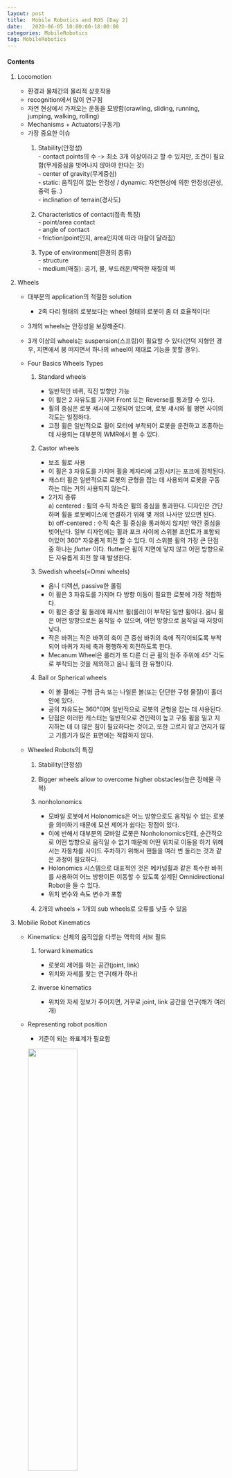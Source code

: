 ```yaml
---
layout: post
title:  Mobile Robotics and ROS [Day 2]
date:   2020-06-05 10:00:00-18:00:00
categories: MobileRobotics
tag: MobileRobotics
---
```


#### Contents
1. Locomotion
    - 환경과 물체간의 물리적 상호작용  
    - recognition에서 많이 연구됨  
    - 자연 현상에서 가져오는 운동을 모방함(crawling, sliding, running, jumping, walking, rolling)  
    - Mechanisms + Actuators(구동기)  
    - 가장 중요한 이슈  
        1) Stability(안정성)  
                - contact points의 수 -> 최소 3개 이상이라고 할 수 있지만, 조건이 필요함(무게중심을 벗어나지 않아야 한다는 것)  
                - center of gravity(무게중심)  
                - static: 움직임이 없는 안정성 / dynamic: 자연현상에 의한 안정성(관성, 중력 등..)  
                - inclination of terrain(경사도)  
         
        2) Characteristics of contact(접촉 특징)  
                - point/area contact  
                - angle of contact  
                - friction(point인지, area인지에 따라 마찰이 달라짐)  

        3) Type of environment(환경의 종류)  
                - structure  
                - medium(매질): 공기, 물, 부드러운/딱딱한 재질의 벽  

2. Wheels
    - 대부분의 application의 적절한 solution
        * 2족 다리 형태의 로봇보다는 wheel 형태의 로봇이 좀 더 효율적이다!  
    - 3개의 wheels는 안정성을 보장해준다.
    - 3개 이상의 wheels는 suspension(스프링)이 필요할 수 있다(언덕 지형인 경우, 지면에서 붕 떠지면서 하나의 wheel이 제대로 기능을 못할 경우).
    
    - Four Basics Wheels Types  
        1) Standard wheels  
            + 일반적인 바퀴, 직진 방향만 가능  
            + 이 휠은 2 자유도를 가지며 Front 또는 Reverse를 통과할 수 있다.   
            + 휠의 중심은 로봇 섀시에 고정되어 있으며, 로봇 섀시와 휠 평면 사이의 각도는 일정하다.  
            + 고정 휠은 일반적으로 휠이 모터에 부착되어 로봇을 운전하고 조종하는 데 사용되는 대부분의 WMR에서 볼 수 있다.  


        2) Castor wheels  
            + 보조 휠로 사용  
            + 이 휠은 3 자유도를 가지며 휠을 제자리에 고정시키는 포크에 장착된다.  
            + 캐스터 휠은 일반적으로 로봇의 균형을 잡는 데 사용되며 로봇을 구동하는 데는 거의 사용되지 않는다.   
            + 2가지 종류  
                a) centered : 휠의 수직 차축은 휠의 중심을 통과한다. 디자인은 간단하며 휠을 로봇베이스에 연결하기 위해 몇 개의 나사만 있으면 된다.  
                b) off-centered : 수직 축은 휠 중심을 통과하지 않지만 약간 중심을 벗어난다. 일부 디자인에는 휠과 포크 사이에 스위블 조인트가 포함되어있어 360° 자유롭게 회전 할 수 있다. 이 스위블 휠의 가장 큰 단점 중 하나는 _flutter_ 이다. flutter은 휠이 지면에 닿지 않고 어떤 방향으로든 자유롭게 회전 할 때 발생한다.  


        3) Swedish wheels(=Omni wheels)  
            + 옴니 디렉션, passive한 롤링  
            + 이 휠은 3 자유도를 가지며 다 방향 이동이 필요한 로봇에 가장 적합하다.  
            + 이 휠은 중앙 휠 둘레에 패시브 휠(롤러)이 부착된 일반 휠이다. 옴니 휠은 어떤 방향으로든 움직일 수 있으며, 어떤 방향으로 움직일 때 저항이 낮다.   
            + 작은 바퀴는 작은 바퀴의 축이 큰 중심 바퀴의 축에 직각이되도록 부착되어 바퀴가 자체 축과 평행하게 회전하도록 한다.   
            + Mecanum Wheel은 롤러가 또 다른 더 큰 휠의 원주 주위에 45° 각도로 부착되는 것을 제외하고 옴니 휠의 한 유형이다.  
            
        4) Ball or Spherical wheels  
            + 이 볼 휠에는 구형 금속 또는 나일론 볼(또는 단단한 구형 물질)이 홀더 안에 있다.   
            + 공의 자유도는 360°이며 일반적으로 로봇의 균형을 잡는 데 사용된다.   
            + 단점은 이러한 캐스터는 일반적으로 견인력이 높고 구동 휠을 밀고 지지하는 데 더 많은 힘이 필요하다는 것이고, 또한 고르지 않고 먼지가 많고 기름기가 많은 표면에는 적합하지 않다.  
    
    
    - Wheeled Robots의 특징  
        1) Stability(안정성)  
        2) Bigger wheels allow to overcome higher obstacles(높은 장애물 극복)  
        3) nonholonomics  
            + 모바일 로봇에서 Holonomics은 어느 방향으로도 움직일 수 있는 로봇을 의미하기 때문에 모션 제어가 쉽다는 장점이 있다.  
            + 이에 반해서 대부분의 모바일 로봇은 Nonholonomics인데, 순간적으로 어떤 방향으로 움직일 수 없기 때문에 어떤 위치로 이동을 하기 위해서는 자동차를 사이드 주차하기 위해서 핸들을 여러 번 돌리는 것과 같은 과정이 필요하다.   
            + Holonomics 시스템으로 대표적인 것은 메카넘휠과 같은 특수한 바퀴를 사용하여 어느 방향이든 이동할 수 있도록 설계된 Omnidirectional Robot을 들 수 있다.  
            + 위치 변수와 속도 변수가 포함  
            
        4) 2개의 wheels + 1개의 sub wheels로 오류를 낮출 수 있음  

3. Mobilie Robot Kinematics
    - Kinematics: 신체의 움직임을 다루는 역학의 서브 필드  
        1) forward kinematics  
            + 로봇의 제어를 하는 공간(joint, link)  
            + 위치와 자세를 찾는 연구(해가 하나)  
            
        2) inverse kinematics  
            + 위치와 자세 정보가 주어지면, 거꾸로 joint, link 공간을 연구(해가 여러 개)

    - Representing robot position  
        + 기준이 되는 좌표계가 필요함  
        
        <img src="/assets/images/ros2/1.PNG" width="50%"><br>
        
        <img src="/assets/images/ros2/2.PNG" width="50%"><br>

        + robot pose: 기준점(x, y) + 앵글값(0), 어느 프레임으로부터 기준이 되느냐를 표시해야 함  
        + mapping between the two frames: dot은 미분을 뜻함. 기준 위치에서 로봇이 얼마나 회전되어 있는지.  
        
        <img src="/assets/images/ros2/3.PNG" width="50%"><br>
        
        <img src="/assets/images/ros2/4.PNG" width="50%"><br>
     
     
    - Holonomic systems  
        + initial frame에서 diffrential equation(로봇의 움직임을 수학적으로 모델링 -> 미분방정식 형태)이 integrable(적분이 가능한) final position  
        + 각 휠의 속도 -> differential equation이 구해짐  
        + 위의 값을 적분하면 final position을 찾을 수 있음(휠의 회전량을 누적해서)  
        + 각 휠의 이동 거리 측정은 로봇의 최종 위치를 계산  
    
    
    - Non-holonomic systems  
        + diffrential equation이 주어졌지만, 적분이 불가능하여 final position을 찾을 수 없음  
        + 휠의 속도를 적분해서 final position을 찾을 수 없음(why? 이동량은 같지만, final position이 다를 수 있기 때문에)   
        + 이동하는 함수를 시간에 따라 표현해야만 가능해짐  
        
        <img src="/assets/images/ros2/5.PNG" width="50%"><br>  
        
        
    - Kinematics of wheel motion  
        + wheel motion model  
            + lateral slip  
            + (자동차)차량 동역학에서 슬립은 타이어와 이동하는 노면 간의 상대 운동이다. 이 미끄러짐은 타이어의 회전 속도가 프리 롤링 속도보다 크거나 작거나(보통 미끄러짐 비율로 표시) 타이어의 회전면이 운동 방향과 비스듬하게 되었을 때(슬립이라고 함) 발생한다.  
            + lateral slip(타이어 측면의 미끄러짐)이란, 움직이는 방향과 가리키는 방향 사이의 각도이다. 예를 들어 이것은 코너링에서 발생할 수 있으며, 타이어 및 트레드의 변형에 의해 가능하다.  
            
            <img src="/assets/images/ros2/6.PNG" width="50%"><br>
            
            <img src="/assets/images/ros2/7.PNG" width="50%"><br>
        
        
    - Instantaneous Center of Rotation(IC/ICR/ICC, 순간적인 회전 중심)  
        1) Case 1: IC가 존재  
        
            <img src="/assets/images/ros2/8.PNG" width="50%"><br> 
        
            + 차량의 각 바퀴는 IC를 중심으로 회전을 한다.  
            + IC는 각 휠의 롤 축의 교차점에 있다.  
            + 각 바퀴의 속도는 차량의 회전과 일치한다.  
        
            > 𝑣𝑣1=𝑅𝑅1𝜔𝜔,𝑣𝑣2=𝑅𝑅2𝜔𝜔, 𝑣𝑣3=𝑅𝑅3𝜔𝜔
        
        2) Case 2: IC가 없음  
        
            <img src="/assets/images/ros2/9.PNG" width="50%"><br>
    
            + IC가 없으면 회전이 불가능함

        3) Case 3: IC가 존재하면서, 각 휠의 거리와 속도가 비례할 때  
        
            <img src="/assets/images/ros2/10.PNG" width="50%"><br>
    
            > 𝑣𝑣1=𝑅𝑅1𝜔𝜔,𝑣𝑣2=𝑅𝑅2𝜔𝜔


    - Wheel Kinematic Constraints  
        + 가정  
            a) Movement on a horizontal plane(수평면에서의 움직임)  
            b) Point contact of the wheels(바퀴의 점 접촉)  
            c) Wheels not deformable(변형할 수 없는 바퀴)  
            d) Pure rolling(순수한 롤링)  
            e) No slipping, skidding or sliding(미끄러짐 없음)  
            f) No friction for rotation around contact point(접점 주변의 회전 마찰 없음)  
            g) Steering axes orthogonal to the surface(표면에 직교하는 스티어링 축)  
            h) Wheels connected by rigid frame(chassis)(견고한 프레임으로 연결된 휠)  
    
        + Fixed Standard Wheel  
            + 표준 휠은 속도의 방향 제약을 제공  
            
            <img src="/assets/images/ros2/11.PNG" width="50%"><br>
            
        + Steered Standard Wheel  
            + 스티어링 작동으로 스티어링 가능한 표준 휠 정렬 가능  
            
            <img src="/assets/images/ros2/12.PNG" width="50%"><br>
            
        + Castor Wheel 
            + 오프셋 캐스터 휠은 연결 지점에서 두 개의 직교 선형 속도를 허용  
            
            <img src="/assets/images/ros2/13.PNG" width="50%"><br>
            
        + Swedish Wheel
            + 표준 휠에서 1개의 DOF(Degrees of Freedom, 자유도)가 추가  
            
            <img src="/assets/images/ros2/14.PNG" width="50%"><br>
            
        + Spherical Wheel
            + 모션에 직접적인 제약이 없는 전 방향 가능  

            <img src="/assets/images/ros2/15.PNG" width="50%"><br>

    - Kinematics Model
        + 목표: 휠 속도, 조향 각도, 조향 속도 및 로봇의 기하학적 파라미터 (구성 좌표)의 함수로 로봇 속도 설정
        + Forward kinematics
            <img src="/assets/images/ros2/16.PNG" width="50%"><br>
            
        + Inverse Kinematics
            <img src="/assets/images/ros2/17.PNG" width="50%"><br>
    
    
    - Mobile Robot의 Locomotion  
        1) Differential drive robots  
            - 두 개의 바퀴가 공통 축에 장착되어 라인이 일치되고, 별도의 모터로 제어  
            - 가장 단순하지만 가장 인기있는 드라이브 메커니즘  
            - 각 휠이 회전 운동을 나타내려면 로봇이 공통 축에있는 IC를 중심으로 회전해야 함.  
            - IC는 두 바퀴의 상대 속도에 따라 달라짐.  
            - 두 개의 휠의 상대적인 속도에 따라 IC의 값이 결정됨(두 휠의 상대속도가 일치하면, IC는 무한대 / 두 휠의 상대속도가 음수이면, IC가 결정)  
            - 대표적으로 터틀봇  


        2) Kinematics model in the robot frame  
        
            <img src="/assets/images/ros2/18.PNG" width="50%"><br>
        
            <img src="/assets/images/ros2/19.PNG" width="50%"><br>
        
        
        3) Synchronous drive mobile robots  
            - 각 휠은 구동 및 스티어링(조향)이 가능  
            - 일반적인 구성: 3개의 스티어링 휠이 정삼각형의 정점에 배치  
            - 모든 바퀴가 함께 조향되고 운전  
            - 하나의 모터가 모든 바퀴를 같은 속도로 회전  
            - 다른 모터는 모든 휠을 조향하여 항상 같은 방향을 가리키도록 함.  
            - IC는 항상 무한대로, 로봇의 방향은 변경할 수 없음.  
            - 터렛과 함께 사용되는 경우가 많음.  
            - 기계식 체인으로 인해 휠이 잘못 정렬될 수 있음.  


        4) Omnidirectional mobile robots  
            - 3 DOF 모션 가능  
            - inverse kinematics is significant  
            - 설계 문제는 Nonholonomic 제약 조건 해결과 밀접한 관련이 있음.  
            - 수동 롤러로 둘러싸인 원형 허브로 구성  
            - 허브가 구동되고 롤러가 유휴 상태(수동)  


        5) Kinematics of roller wheels  
            - 허브 회전: 롤러가 여전히 남아있는 상태에서 허브 축을 중심으로 회전(또는 롤)  
            - 롤러 회전: 롤러가 지면 회전과 접촉하고 허브가 고정된 상태에서 허브 축 방향으로 이동  
            - 다른 방향으로의 움직임에는 허브 회전과 롤러 회전이 조합  
            
            <img src="/assets/images/ros2/20.PNG" width="50%"><br>
             
             
        6) Three-wheeled omnidirectional mobile robot with universal wheels  
            - 3개의 바퀴 힘으로부터의 결과 힘 벡터는 로봇의 움직임을 결정  
            - 동작은 로봇 중심의 변환 및 로봇 중심에 대한 회전으로 분해  
            
            <img src="/assets/images/ros2/21.PNG" width="50%"><br>
            
            
        7) Four-wheeled mobile robot with Swedish wheels  
            - 결점    
                a) 불연속 접촉으로 인한 수직 진동  
                b) 신뢰성 문제  
                c) 복잡한 디자인  
                
            <img src="/assets/images/ros2/22.PNG" width="50%"><br>
